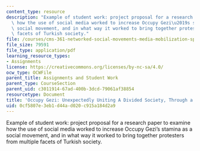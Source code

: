 ```yaml
---
content_type: resource
description: "Example of student work: project proposal for a research paper to examine\
  \ how the use of social media worked to increase Occupy Gezi\u2019s stamina as a\
  \ social movement, and in what way it worked to bring together protesters from multiple\
  \ facets of Turkish society."
file: /courses/cms-361-networked-social-movements-media-mobilization-spring-2014/0cf5807e3eb1d44ad020c915a184d2a9_MITCMS_361S14_RevOsetBabur.pdf
file_size: 79591
file_type: application/pdf
learning_resource_types:
- Assignments
license: https://creativecommons.org/licenses/by-nc-sa/4.0/
ocw_type: OCWFile
parent_title: Assignments and Student Work
parent_type: CourseSection
parent_uid: c3011914-67ad-400b-3dcd-79061af38854
resourcetype: Document
title: 'Occupy Gezi: Unexpectedly Uniting A Divided Society, Through a Single Hashtag'
uid: 0cf5807e-3eb1-d44a-d020-c915a184d2a9
---
```

Example of student work: project proposal for a research paper to examine how the use of social media worked to increase Occupy Gezi’s stamina as a social movement, and in what way it worked to bring together protesters from multiple facets of Turkish society.